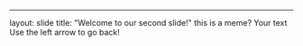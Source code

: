 
---
layout: slide
title: "Welcome to our second slide!"
this is a meme?
Your text
Use the left arrow to go back!
